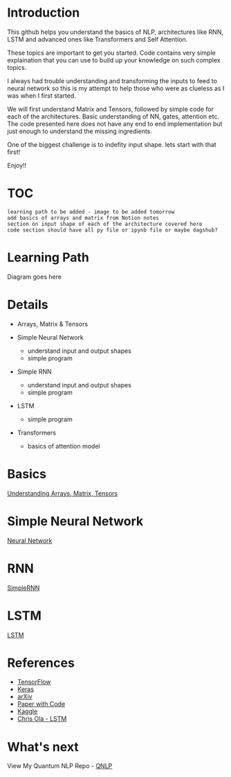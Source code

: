 # Introduction

This github helps you understand the basics of NLP, architectures like RNN, LSTM and advanced ones like Transformers and Self Attention.  

These topics are important to get you started. Code contains very simple explaination that you can use to build up your knowledge on such complex topics.

I always had trouble understanding and transforming the inputs to feed to neural network so this is my attempt to help those who were as clueless as I was when I first started.

We will first understand Matrix and Tensors, followed by simple code for each of the architectures. Basic understanding of NN, gates, attention etc.
The code presented here does not have any end to end implementation but just enough to understand the missing ingredients. 

One of the biggest challenge is to indefity input shape. lets start with that first!

Enjoy!!

# TOC


`learning path to be added - image to be added tomorrow`  
`add basics of arrays and matrix from Notion notes`    
`section on input shape of each of the architecture covered here`  
`code section should have all py file or ipynb file or maybe dagshub?`  

# Learning Path

  Diagram goes here


# Details

- Arrays, Matrix & Tensors

- Simple Neural Network
   * understand input and output shapes
   * simple program

- Simple RNN
   * understand input and output shapes
   * simple program

- LSTM
   * simple program


- Transformers
    * basics of attention model


# Basics

[Understanding Arrays, Matrix, Tensors](https://github.com/rvbug/NLP/tree/main/basics#understanding-arrays-matrix-tensors)


  

# Simple Neural Network
[Neural Network](https://github.com/rvbug/NLP/tree/main/simpleNN#simple-neural-network)

# RNN
[SimpleRNN](https://github.com/rvbug/NLP/tree/main/simpleRNN#simple-rnn)

# LSTM
[LSTM](https://github.com/rvbug/NLP/tree/main/simpleRNN#simple-rnn)



# References
  - [TensorFlow](https://www.tensorflow.org/)
  - [Keras](https://keras.io/api/layers/)
  - [arXiv](https://arxiv.org/)  
  - [Paper with Code](https://paperswithcode.com/)  
  - [Kaggle](https://kaggle.com)
  - [Chris Ola - LSTM](https://colah.github.io/posts/2015-08-Understanding-LSTMs/)

# What's next
View My Quantum NLP Repo -  [QNLP ](https://github.com/rvbug/QuantumML)  
